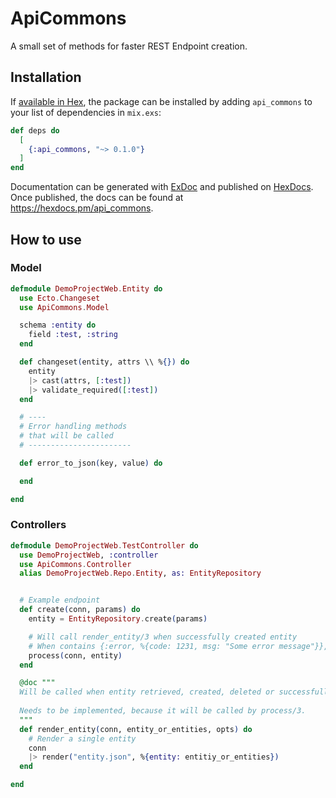 # ApiCommons

A small set of methods for faster REST Endpoint creation.

## Installation

If [available in Hex](https://hex.pm/docs/publish), the package can be installed
by adding `api_commons` to your list of dependencies in `mix.exs`:

```elixir
def deps do
  [
    {:api_commons, "~> 0.1.0"}
  ]
end
```

Documentation can be generated with [ExDoc](https://github.com/elixir-lang/ex_doc)
and published on [HexDocs](https://hexdocs.pm). Once published, the docs can
be found at <https://hexdocs.pm/api_commons>.



## How to use

### Model

```elixir
defmodule DemoProjectWeb.Entity do
  use Ecto.Changeset
  use ApiCommons.Model

  schema :entity do
    field :test, :string
  end

  def changeset(entity, attrs \\ %{}) do
    entity
    |> cast(attrs, [:test])
    |> validate_required([:test])
  end

  # ----
  # Error handling methods
  # that will be called 
  # -----------------------

  def error_to_json(key, value) do

  end

end
```


### Controllers

```elixir
defmodule DemoProjectWeb.TestController do
  use DemoProjectWeb, :controller
  use ApiCommons.Controller
  alias DemoProjectWeb.Repo.Entity, as: EntityRepository


  # Example endpoint
  def create(conn, params) do
    entity = EntityRepository.create(params)

    # Will call render_entity/3 when successfully created entity
    # When contains {:error, %{code: 1231, msg: "Some error message"}}, an error message will be returned
    process(conn, entity)
  end

  @doc """
  Will be called when entity retrieved, created, deleted or successfully accessed.
  
  Needs to be implemented, because it will be called by process/3.
  """
  def render_entity(conn, entity_or_entities, opts) do
    # Render a single entity
    conn
    |> render("entity.json", %{entity: entitiy_or_entities})
  end

end
```